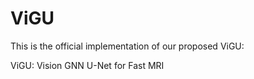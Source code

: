 # ViGU 

This is the official implementation of our proposed ViGU:

ViGU: Vision GNN U-Net for Fast MRI